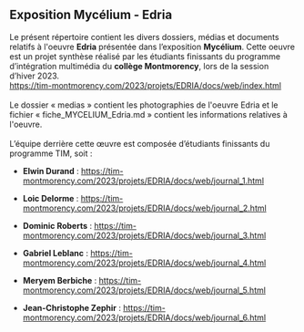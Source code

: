 ## Exposition Mycélium - Edria ##


Le présent répertoire contient les divers dossiers, médias et documents relatifs à l'oeuvre **Edria** présentée dans l’exposition **Mycélium**. Cette oeuvre est un projet synthèse réalisé par les étudiants finissants du programme d’intégration multimédia du **collège Montmorency**, lors de la session d’hiver 2023.
<br>
https://tim-montmorency.com/2023/projets/EDRIA/docs/web/index.html
<br>
<br>
Le dossier « medias » contient les photographies de l'oeuvre Edria et le fichier « fiche_MYCELIUM_Edria.md » contient les informations relatives à l'oeuvre.
<br>
<br>
L’équipe derrière cette œuvre est composée d’étudiants finissants du programme TIM, soit : 

* **Elwin Durand** :
https://tim-montmorency.com/2023/projets/EDRIA/docs/web/journal_1.html


* **Loic Delorme** :
https://tim-montmorency.com/2023/projets/EDRIA/docs/web/journal_2.html


* **Dominic Roberts** :
https://tim-montmorency.com/2023/projets/EDRIA/docs/web/journal_3.html


* **Gabriel Leblanc** :
https://tim-montmorency.com/2023/projets/EDRIA/docs/web/journal_4.html


* **Meryem Berbiche** :
https://tim-montmorency.com/2023/projets/EDRIA/docs/web/journal_5.html


* **Jean-Christophe Zephir** :
https://tim-montmorency.com/2023/projets/EDRIA/docs/web/journal_6.html

